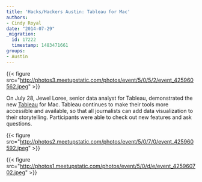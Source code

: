 ```yaml
---
title: 'Hacks/Hackers Austin: Tableau for Mac'
authors:
- Cindy Royal
date: "2014-07-29"
_migration:
  id: 17222
  timestamp: 1483471661
groups:
- Austin
---
```


{{< figure src="http://photos3.meetupstatic.com/photos/event/5/0/5/2/event_425960562.jpeg" >}}

On July 28, Jewel Loree, senior data analyst for Tableau, demonstrated the new [Tableau][1] for Mac. Tableau continues to make their tools more accessible and available, so that all journalists can add data visualization to their storytelling. Participants were able to check out new features and ask questions.

{{< figure src="http://photos2.meetupstatic.com/photos/event/5/0/7/0/event_425960592.jpeg" >}}

{{< figure src="http://photos1.meetupstatic.com/photos/event/5/0/d/e/event_425960702.jpeg" >}}

 [1]: http://www.tableausoftware.com/